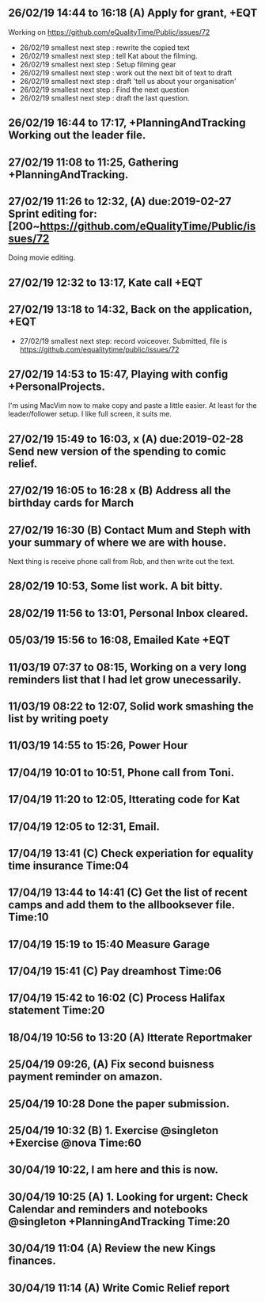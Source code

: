 ## 26/02/19 14:44 to 16:18 (A) Apply for grant, +EQT
Working on https://github.com/eQualityTime/Public/issues/72
- 26/02/19 smallest next step : rewrite the copied text 
- 26/02/19 smallest next step : tell Kat about the filming. 
- 26/02/19 smallest next step : Setup filming gear 
- 26/02/19 smallest next step : work out the next bit of text to draft
- 26/02/19 smallest next step : draft 'tell us about your organisation'
- 26/02/19 smallest next step : Find the next question
- 26/02/19 smallest next step : draft the last question. 

## 26/02/19 16:44 to 17:17, +PlanningAndTracking Working out the leader file. 

## 27/02/19 11:08 to 11:25, Gathering +PlanningAndTracking. 

## 27/02/19 11:26 to 12:32,  (A) due:2019-02-27 Sprint editing for: [200~https://github.com/eQualityTime/Public/issues/72
Doing movie editing.

## 27/02/19 12:32 to 13:17, Kate call +EQT

## 27/02/19 13:18 to 14:32, Back on the application, +EQT
- 27/02/19 smallest next step: record voiceover.
Submitted, file is https://github.com/equalitytime/public/issues/72

## 27/02/19 14:53 to 15:47, Playing with config +PersonalProjects. 
I'm using MacVim now to make copy and paste a little easier. At least for the leader/follower setup.  I like full screen, it suits me. 

## 27/02/19 15:49 to 16:03, x (A) due:2019-02-28 Send new version of the spending to comic relief. 
## 27/02/19 16:05 to 16:28 x (B) Address all the birthday cards for March
## 27/02/19 16:30 (B) Contact Mum and Steph with your summary of where we are with house.
Next thing is receive phone call from Rob, and then write out the text. 
## 28/02/19 10:53, Some list work.  A bit bitty.  
## 28/02/19 11:56 to 13:01, Personal Inbox cleared. 
## 05/03/19 15:56 to 16:08, Emailed Kate +EQT
## 11/03/19 07:37 to 08:15, Working on a very long reminders list that I had let grow unecessarily. 
## 11/03/19 08:22 to 12:07, Solid work smashing the list by writing poety 
## 11/03/19 14:55 to 15:26, Power Hour
## 17/04/19 10:01 to 10:51, Phone call from Toni. 
## 17/04/19 11:20 to 12:05, Itterating code for Kat 
## 17/04/19 12:05 to 12:31, Email. 
## 17/04/19 13:41 (C) Check experiation for  equality time insurance Time:04 
## 17/04/19 13:44 to 14:41 (C) Get the list of recent camps and add them to the allbooksever file. Time:10 
## 17/04/19 15:19 to 15:40 Measure Garage 
## 17/04/19 15:41 (C) Pay dreamhost Time:06 
## 17/04/19 15:42 to 16:02 (C) Process Halifax statement Time:20 
## 18/04/19 10:56 to 13:20 (A) Itterate Reportmaker
## 25/04/19 09:26,  (A) Fix second buisness payment reminder on amazon.
## 25/04/19 10:28 Done the paper submission.
## 25/04/19 10:32 (B) 1. Exercise @singleton +Exercise @nova  Time:60 
## 30/04/19 10:22, I am here and this is now. 
## 30/04/19 10:25 (A) 1. Looking for urgent: Check Calendar and reminders and notebooks  @singleton +PlanningAndTracking Time:20
## 30/04/19 11:04 (A) Review the new Kings finances. 
## 30/04/19 11:14 (A) Write Comic Relief report
